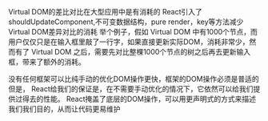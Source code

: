 Virtual DOM的差比对比在大型应用中是有消耗的
React引入了shouldUpdateComponent,不可变数据结构，pure render，key等方法减少Virtual DOM差异对比的消耗
举个例子，假如 Virtual DOM 中有1000个节点，而用户仅仅只是在输入框里敲了一行字，如果直接更新实际DOM，消耗非常少，然而有了 Virtual DOM 之后，需要先对比整棵1000个节点的树之后再去更新输入框，带来了额外的消耗。



没有任何框架可以比纯手动的优化DOM操作更快，框架的DOM操作必须是普适的
但是，
React给我们的保证是，在不需要手动优化的情况下，它依然可以给我们提供过得去的性能。
React掩盖了底层的DOM操作，可以用更声明式的方式来描述我们我们目的，从而让代码更易维护
